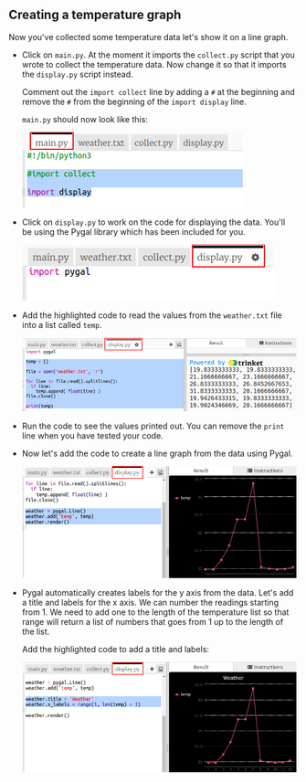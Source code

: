 ## Creating a temperature graph

Now you've collected some temperature data let's show it on a line graph.

+ Click on `main.py`. At the moment it imports the `collect.py` script that you wrote to collect the temperature data. Now change it so that it imports the `display.py` script instead.
    
    Comment out the `import collect` line by adding a `#` at the beginning and remove the `#` from the beginning of the `import display` line.
    
    `main.py` should now look like this:
    
    ![スクリーンショット](images/weather-main.png)

+ Click on `display.py` to work on the code for displaying the data. You'll be using the Pygal library which has been included for you.
    
    ![スクリーンショット](images/weather-display.png)

+ Add the highlighted code to read the values from the `weather.txt` file into a list called `temp`.
    
    ![スクリーンショット](images/weather-read.png)

+ Run the code to see the values printed out. You can remove the `print` line when you have tested your code.

+ Now let's add the code to create a line graph from the data using Pygal.
    
    ![スクリーンショット](images/weather-graph.png)

+ Pygal automatically creates labels for the y axis from the data. Let's add a title and labels for the x axis. We can number the readings starting from 1. We need to add one to the length of the temperature list so that range will return a list of numbers that goes from 1 up to the length of the list.
    
    Add the highlighted code to add a title and labels:
    
    ![スクリーンショット](images/weather-labels.png)